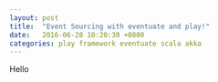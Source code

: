 ```yaml
---
layout: post
title:  "Event Sourcing with eventuate and play!"
date:   2016-06-28 10:20:30 +0800
categories: play framework eventuate scala akka
---
```



Hello
